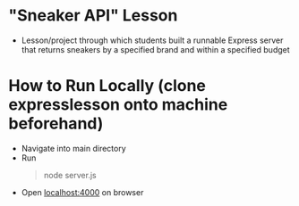 # "Sneaker API" Lesson
- Lesson/project through which students built a runnable Express server that returns sneakers by a specified brand and within a specified budget

# How to Run Locally (clone expresslesson onto machine beforehand)
- Navigate into main directory
- Run
  > node server.js
- Open [localhost:4000](http://localhost:4000) on browser

